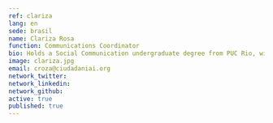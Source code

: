 ```yaml
---
ref: clariza
lang: en
sede: brasil
name: Clariza Rosa
function: Communications Coordinator
bio: Holds a Social Communication undergraduate degree from PUC Rio, with an academic exchange in Colombia. Postgraduate diploma in Trends Research and Analysis. Has worked for the private and public sector.
image: clariza.jpg
email: croza@ciudadaniai.org
network_twitter: 
network_linkedin: 
network_github: 
active: true
published: true
---
```


